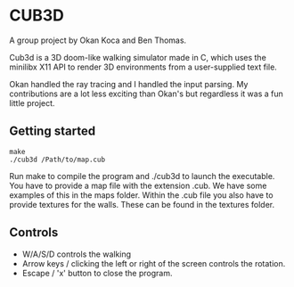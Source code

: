 # CUB3D

A group project by Okan Koca and Ben Thomas.

Cub3d is a 3D doom-like walking simulator made in C, which uses the minilibx X11 API to render 3D environments from a user-supplied text file.

Okan handled the ray tracing and I handled the input parsing. My contributions are a lot less exciting than Okan's but regardless it was a fun little project.

## Getting started
```
make
./cub3d /Path/to/map.cub
```
Run make to compile the program and ./cub3d to launch the executable.
You have to provide a map file with the extension .cub.
We have some examples of this in the maps folder.
Within the .cub file you also have to provide textures for the walls. These can be found in the textures folder.

## Controls
- W/A/S/D controls the walking
- Arrow keys / clicking the left or right of the screen controls the rotation.
- Escape / 'x' button to close the program.


